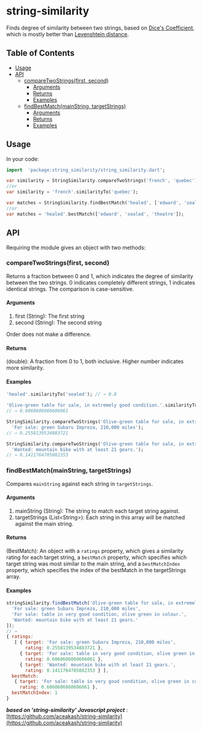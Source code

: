 # string-similarity

Finds degree of similarity between two strings, based on [Dice's Coefficient](https://en.wikipedia.org/wiki/S%C3%B8rensen%E2%80%93Dice_coefficient), which is mostly better than [Levenshtein distance](https://en.wikipedia.org/wiki/Levenshtein_distance).

## Table of Contents

- [Usage](#usage)
- [API](#api)
  - [compareTwoStrings(first, second)](#comparetwostringsfirst-second)
    - [Arguments](#arguments)
    - [Returns](#returns)
    - [Examples](#examples)
  - [findBestMatch(mainString, targetStrings)](#findbestmatchmainstring-targetstrings)
    - [Arguments](#arguments-1)
    - [Returns](#returns-1)
    - [Examples](#examples-1)

## Usage

In your code:

```dart
import  'package:string_similarity/string_similarity.dart';

var similarity = StringSimilarity.compareTwoStrings('french', 'quebec');
//or
var similarity = 'french'.similarityTo('quebec');

var matches = StringSimilarity.findBestMatch('healed', ['edward', 'sealed', 'theatre']);
//or
var matches = 'healed'.bestMatch(['edward', 'sealed', 'theatre']);
```

## API

Requiring the module gives an object with two methods:

### compareTwoStrings(first, second)

Returns a fraction between 0 and 1, which indicates the degree of similarity between the two strings. 0 indicates completely different strings, 1 indicates identical strings. The comparison is case-sensitive.

#### Arguments

1. first (String): The first string
2. second (String): The second string

Order does not make a difference.

#### Returns

(double): A fraction from 0 to 1, both inclusive. Higher number indicates more similarity.

#### Examples

```dart
'healed'.similarityTo('sealed'); // → 0.8

'Olive-green table for sale, in extremely good condition.'.similarityTo('For sale: table in very good  condition, olive green in colour.');
// → 0.6060606060606061

StringSimilarity.compareTwoStrings('Olive-green table for sale, in extremely good condition.',
  'For sale: green Subaru Impreza, 210,000 miles');
// → 0.2558139534883721

StringSimilarity.compareTwoStrings('Olive-green table for sale, in extremely good condition.',
  'Wanted: mountain bike with at least 21 gears.');
// → 0.1411764705882353
```

### findBestMatch(mainString, targetStrings)

Compares `mainString` against each string in `targetStrings`.

#### Arguments

1. mainString (String): The string to match each target string against.
2. targetStrings (List\<String\>): Each string in this array will be matched against the main string.

#### Returns

(BestMatch): An object with a `ratings` property, which gives a similarity rating for each target string, a `bestMatch` property, which specifies which target string was most similar to the main string, and a `bestMatchIndex` property, which specifies the index of the bestMatch in the targetStrings array.

#### Examples

```javascript
stringSimilarity.findBestMatch('Olive-green table for sale, in extremely good condition.', [
  'For sale: green Subaru Impreza, 210,000 miles',
  'For sale: table in very good condition, olive green in colour.',
  'Wanted: mountain bike with at least 21 gears.'
]);
// →
{ ratings:
   [ { target: 'For sale: green Subaru Impreza, 210,000 miles',
       rating: 0.2558139534883721 },
     { target: 'For sale: table in very good condition, olive green in colour.',
       rating: 0.6060606060606061 },
     { target: 'Wanted: mountain bike with at least 21 gears.',
       rating: 0.1411764705882353 } ],
  bestMatch:
   { target: 'For sale: table in very good condition, olive green in colour.',
     rating: 0.6060606060606061 },
  bestMatchIndex: 1
}
```

**_based on 'string-similarity' Javascript project_** : [https://github.com/aceakash/string-similarity](https://github.com/aceakash/string-similarity)
